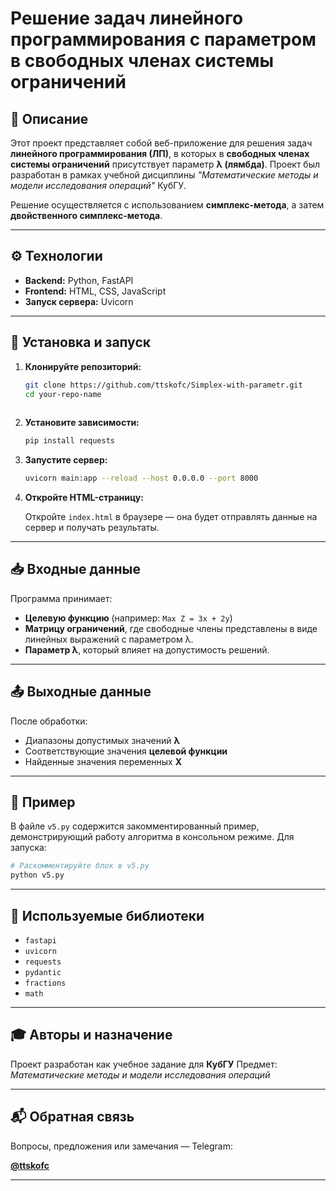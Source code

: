 
# Решение задач линейного программирования с параметром в свободных членах системы ограничений

## 📌 Описание

Этот проект представляет собой веб-приложение для решения задач **линейного программирования (ЛП)**, в которых в **свободных членах системы ограничений** присутствует параметр **λ (лямбда)**. Проект был разработан в рамках учебной дисциплины _"Математические методы и модели исследования операций"_ КубГУ.

Решение осуществляется с использованием **симплекс-метода**, а затем **двойственного симплекс-метода**.

---

## ⚙️ Технологии

- **Backend:** Python, FastAPI
- **Frontend:** HTML, CSS, JavaScript
- **Запуск сервера:** Uvicorn

---

## 🔧 Установка и запуск

1. **Клонируйте репозиторий:**

   ```bash
   git clone https://github.com/ttskofc/Simplex-with-parametr.git
   cd your-repo-name
  

2. **Установите зависимости:**

   ```bash
   pip install requests
   ```


3. **Запустите сервер:**

   ```bash
   uvicorn main:app --reload --host 0.0.0.0 --port 8000
   ```

4. **Откройте HTML-страницу:**

   Откройте `index.html` в браузере — она будет отправлять данные на сервер и получать результаты.

---

## 📥 Входные данные

Программа принимает:

* **Целевую функцию** (например: `Max Z = 3x + 2y`)
* **Матрицу ограничений**, где свободные члены представлены в виде линейных выражений с параметром λ.
* **Параметр λ**, который влияет на допустимость решений.

---

## 📤 Выходные данные

После обработки:

* Диапазоны допустимых значений **λ**
* Соответствующие значения **целевой функции**
* Найденные значения переменных **X**

---

## 📘 Пример

В файле `v5.py` содержится закомментированный пример, демонстрирующий работу алгоритма в консольном режиме. Для запуска:

```python
# Раскомментируйте блок в v5.py
python v5.py
```

---

## 🧩 Используемые библиотеки

* `fastapi`
* `uvicorn`
* `requests`
* `pydantic`
* `fractions`
* `math`

---

## 🎓 Авторы и назначение

Проект разработан как учебное задание для **КубГУ**
Предмет: *Математические методы и модели исследования операций*

---

## 📬 Обратная связь

Вопросы, предложения или замечания — Telegram:

**[@ttskofc](https://t.me/ttskofc)**

---

